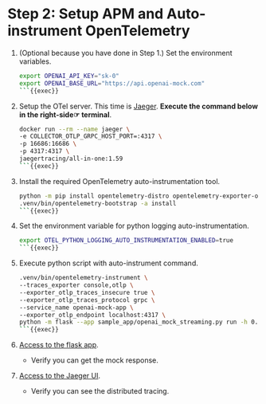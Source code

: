 # Step 2: Setup APM and Auto-instrument OpenTelemetry

1. (Optional because you have done in Step 1.) Set the environment variables.

    ```bash
    export OPENAI_API_KEY="sk-0"
    export OPENAI_BASE_URL="https://api.openai-mock.com"
    ```{{exec}}

1. Setup the OTel server. This time is [Jaeger](https://www.jaegertracing.io/). **Execute the command below in the right-side☞ terminal**.

    ```bash
    docker run --rm --name jaeger \
    -e COLLECTOR_OTLP_GRPC_HOST_PORT=:4317 \
    -p 16686:16686 \
    -p 4317:4317 \
    jaegertracing/all-in-one:1.59
    ```{{exec}}

1. Install the required OpenTelemetry auto-instrumentation tool.

    ```bash
    python -m pip install opentelemetry-distro opentelemetry-exporter-otlp
    .venv/bin/opentelemetry-bootstrap -a install
    ```{{exec}}

1. Set the environment variable for python logging auto-instrumentation.

    ```bash
    export OTEL_PYTHON_LOGGING_AUTO_INSTRUMENTATION_ENABLED=true
    ```{{exec}}

1. Execute python script with auto-instrument command.

    ```bash
    .venv/bin/opentelemetry-instrument \
    --traces_exporter console,otlp \
    --exporter_otlp_traces_insecure true \
    --exporter_otlp_traces_protocol grpc \
    --service_name openai-mock-app \
    --exporter_otlp_endpoint localhost:4317 \
    python -m flask --app sample_app/openai_mock_streaming.py run -h 0.0.0.0 -p 8080
    ```{{exec}}

1. [Access to the flask app]({{TRAFFIC_HOST1_8080}}).

    - Verify you can get the mock response.

1. [Access to the Jaeger UI]({{TRAFFIC_HOST1_16686}}).

    - Verify you can see the distributed tracing.
